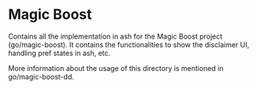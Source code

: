 # Magic Boost

Contains all the implementation in ash for the Magic Boost project
(go/magic-boost). It contains the functionalities to show the disclaimer
UI, handling pref states in ash, etc.

More information about the usage of this directory is mentioned in
go/magic-boost-dd.
